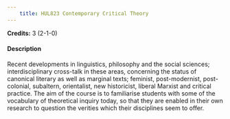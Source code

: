 ```yaml
---
    title: HUL823 Contemporary Critical Theory
---
```

**Credits:** 3 (2-1-0)



#### Description 
Recent developments in linguistics, philosophy and the social sciences; interdisciplinary cross-talk in these areas, concerning the status of canonical literary as well as marginal texts; feminist, post-modernist, post-colonial, subaltern, orientalist, new historicist, liberal Marxist and critical practice. The aim of the course is to familiarise students with some of the vocabulary of theoretical inquiry today, so that they are enabled in their own research to question the verities which their disciplines seem to offer.